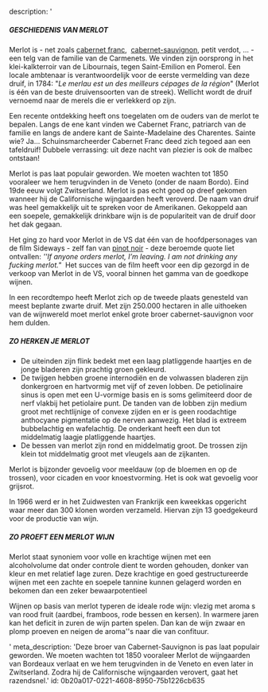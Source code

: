 description: '<h5>GESCHIEDENIS VAN MERLOT</h5><p>Merlot is - net zoals&nbsp;<a href="/nl/grape/cabernet-franc">cabernet franc</a>, &nbsp;<a href="/nl/grape/cabernet-sauvignon">cabernet-sauvignon</a>,  petit verdot, ... - een telg van de familie van de Carmenets. We vinden zijn oorsprong in het klei-kalkterroir van de Libournais, tegen Saint-Emilion en Pomerol. Een locale ambtenaar is verantwoordelijk voor de eerste vermelding van deze druif, in 1784: "<em>Le merlau est un des meilleurs cépages de la région</em>" (Merlot is één van de beste druivensoorten van de streek). Wellicht wordt de druif vernoemd naar de merels die er verlekkerd op zijn.</p><p>Een recente ontdekking heeft ons toegelaten om de ouders van de merlot te bepalen. Langs de ene kant vinden we Cabernet Franc, patriarch van de familie en langs de andere kant de Sainte-Madelaine des Charentes. Sainte wie? Ja... Schuinsmarcheerder Cabernet Franc deed zich tegoed aan een tafeldruif! Dubbele verrassing: uit deze nacht van plezier is ook de malbec ontstaan!</p><p>Merlot is pas laat populair geworden. We moeten wachten tot 1850 vooraleer we hem terugvinden in de Veneto (onder de naam Bordo). Eind 19de eeuw volgt Zwitserland. Merlot is pas echt goed op dreef gekomen wanneer hij de Californische wijngaarden heeft veroverd. De naam van druif was heel gemakkelijk uit te spreken voor de Amerikanen. Gekoppeld aan een soepele, gemakkelijk drinkbare wijn is de populariteit van de druif door het dak gegaan. </p><p>Het ging zo hard voor Merlot in de VS dat één van de hoofdpersonages van de film Sideways - zelf fan van <a href="/nl/grape/pinot-noir">pinot noir</a> - deze beroemde quote liet ontvallen: <em>''If anyone orders merlot, I’m leaving. I am not drinking any fucking merlot."</em>&nbsp; Het succes van de film heeft voor een dip gezorgd in de verkoop van Merlot in de VS, vooral binnen het gamma van de goedkope wijnen.</p><p>In een recordtempo heeft Merlot zich op de tweede plaats genesteld van meest beplante zwarte druif. Met zijn 250.000 hectaren in alle uithoeken van de wijnwereld moet merlot enkel grote broer cabernet-sauvignon voor hem dulden.</p><h5>ZO HERKEN JE MERLOT</h5><ul><li>De uiteinden zijn flink bedekt met een laag platliggende haartjes en de jonge bladeren zijn prachtig groen gekleurd. </li><li>De twijgen hebben groene internodiën en de volwassen bladeren zijn donkergroen en hartvormig met vijf of zeven lobben. De petiolinaire sinus is open met een U-vormige basis en is soms gelimiteerd door de nerf vlakbij het petiolaire punt. De tanden van de lobben zijn medium groot met rechtlijnige of convexe zijden en er is geen roodachtige anthocyane pigmentatie op de nerven aanwezig. Het blad is extreem bubbelachtig en wafelachtig. De onderkant heeft een dun tot middelmatig laagje platliggende haartjes.</li><li>De bessen van merlot zijn rond en middelmatig groot. De trossen zijn klein tot middelmatig groot met vleugels aan de zijkanten. </li></ul><p>Merlot is bijzonder gevoelig voor meeldauw (op de bloemen en op de trossen), voor cicaden en voor knoestvorming. Het is ook wat gevoelig voor grijsrot.</p><p>In 1966 werd er in het Zuidwesten van Frankrijk een kweekkas opgericht waar meer dan 300 klonen worden verzameld. Hiervan zijn 13 goedgekeurd voor de productie van wijn.</p><h5>ZO PROEFT EEN MERLOT WIJN</h5><p>Merlot staat synoniem voor volle en krachtige wijnen met een alcoholvolume dat onder controle dient te worden gehouden, donker van kleur en met relatief lage zuren. Deze krachtige en goed gestructureerde wijnen met een zachte en soepele tannine kunnen gelagerd worden en bekomen dan een zeker bewaarpotentieel</p><p>Wijnen op basis van merlot typeren de ideale rode wijn: vlezig met aroma s van rood fruit (aardbei, framboos, rode bessen en kersen). In warmere jaren kan het deficit in zuren de wijn parten spelen. Dan kan de wijn zwaar en plomp proeven en neigen de aroma''s naar die van confituur.</p>'
meta_description: 'Deze broer van Cabernet-Sauvignon is pas laat populair geworden. We moeten wachten tot 1850 vooraleer Merlot de wijngaarden van Bordeaux verlaat en we hem terugvinden in de Veneto en even later in Zwitserland. Zodra hij de Californische wijngaarden verovert, gaat het razendsnel.'
id: 0b20a017-0221-4608-8950-75b1226cb635
